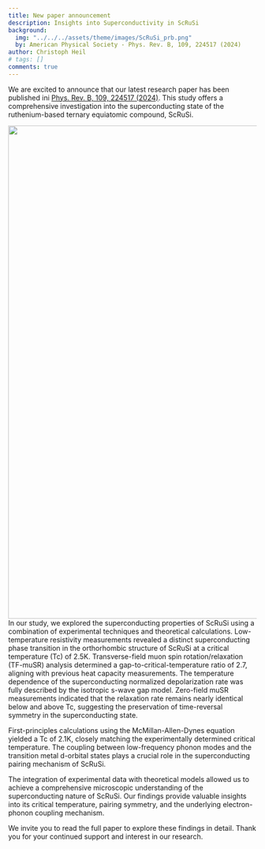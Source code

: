 ```yaml
---
title: New paper announcement
description: Insights into Superconductivity in ScRuSi
background:
  img: "../../../assets/theme/images/ScRuSi_prb.png"
  by: American Physical Society - Phys. Rev. B, 109, 224517 (2024)
author: Christoph Heil
# tags: []
comments: true
---
```


We are excited to announce that our latest research paper has been published ini [Phys. Rev. B, 109, 224517 (2024)](https://journals.aps.org/prb/abstract/10.1103/PhysRevB.109.224517). This study offers a comprehensive investigation into the superconducting state of the ruthenium-based ternary equiatomic compound, ScRuSi.


<img src="../../../assets/theme/images/ScRuSi_prb.png" width="1000"/>
In our study, we explored the superconducting properties of ScRuSi using a combination of experimental techniques and theoretical calculations. Low-temperature resistivity measurements revealed a distinct superconducting phase transition in the orthorhombic structure of ScRuSi at a critical temperature (Tc) of 2.5K. Transverse-field muon spin rotation/relaxation (TF-muSR) analysis determined a gap-to-critical-temperature ratio of 2.7, aligning with previous heat capacity measurements. The temperature dependence of the superconducting normalized depolarization rate was fully described by the isotropic s-wave gap model. Zero-field muSR measurements indicated that the relaxation rate remains nearly identical below and above Tc, suggesting the preservation of time-reversal symmetry in the superconducting state.

First-principles calculations using the McMillan-Allen-Dynes equation yielded a Tc of 2.1K, closely matching the experimentally determined critical temperature. The coupling between low-frequency phonon modes and the transition metal d-orbital states plays a crucial role in the superconducting pairing mechanism of ScRuSi.

The integration of experimental data with theoretical models allowed us to achieve a comprehensive microscopic understanding of the superconducting nature of ScRuSi. Our findings provide valuable insights into its critical temperature, pairing symmetry, and the underlying electron-phonon coupling mechanism.

We invite you to read the full paper to explore these findings in detail. Thank you for your continued support and interest in our research.
